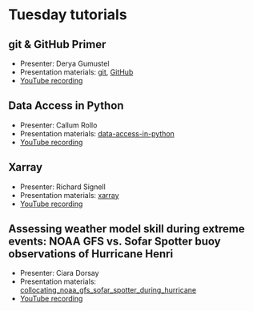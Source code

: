 # Tuesday tutorials

## git & GitHub Primer 
- Presenter: Derya Gumustel
- Presentation materials: [git](https://oceanhackweek.org/resources/prep/git.html), [GitHub](https://oceanhackweek.org/resources/prep/github.html)
- [YouTube recording](https://www.youtube.com/watch?v=6jw6iiJvFpM&list=PLVH-j9gOscWnA6OauYtFc_PSByEGpQ3MS&index=3)


## Data Access in Python

- Presenter: Callum Rollo
- Presentation materials: [data-access-in-python](https://github.com/oceanhackweek/ohw-tutorials/tree/OHW24/us/01-Tue/data-access-in-python)
- [YouTube recording](https://www.youtube.com/watch?v=hDvxW8uhKQI)

## Xarray
- Presenter: Richard Signell
- Presentation materials: [xarray](https://github.com/oceanhackweek/ohw-tutorials/tree/OHW24/us/01-Tue/xarray)
- [YouTube recording](https://www.youtube.com/watch?v=5NucirG3aY4&list=PLVH-j9gOscWnA6OauYtFc_PSByEGpQ3MS&index=5)

## Assessing weather model skill during extreme events: NOAA GFS vs. Sofar Spotter buoy observations of Hurricane Henri

- Presenter: Ciara Dorsay
- Presentation materials: [collocating_noaa_gfs_sofar_spotter_during_hurricane](https://github.com/oceanhackweek/ohw-tutorials/tree/OHW24/us/01-Tue/collocating_noaa_gfs_sofar_spotter_during_hurricane)
- [YouTube recording](https://www.youtube.com/watch?v=UVe-1m62fdc)

